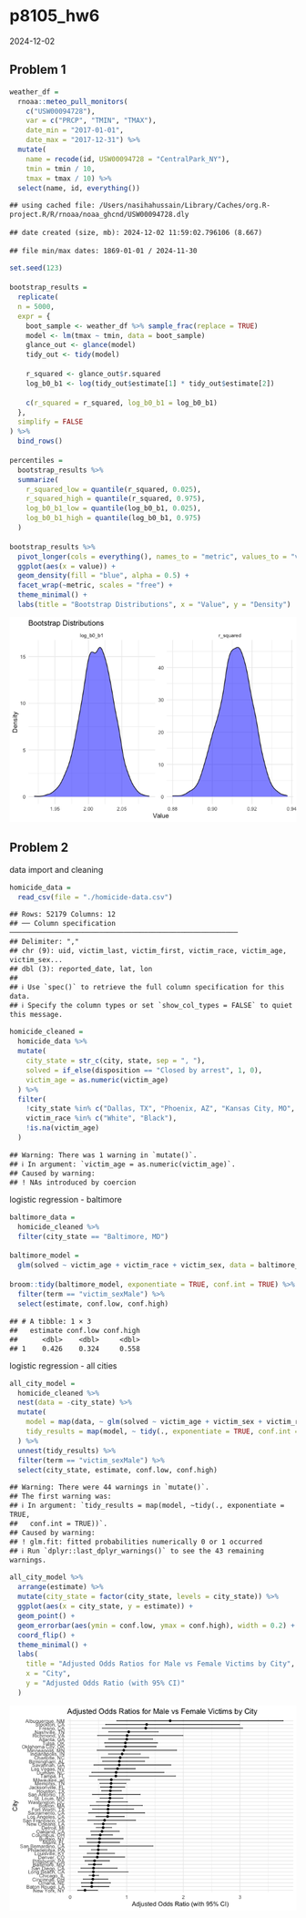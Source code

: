 p8105_hw6
================
2024-12-02

## **Problem 1**

``` r
weather_df = 
  rnoaa::meteo_pull_monitors(
    c("USW00094728"),
    var = c("PRCP", "TMIN", "TMAX"), 
    date_min = "2017-01-01",
    date_max = "2017-12-31") %>%
  mutate(
    name = recode(id, USW00094728 = "CentralPark_NY"),
    tmin = tmin / 10,
    tmax = tmax / 10) %>%
  select(name, id, everything())
```

    ## using cached file: /Users/nasihahussain/Library/Caches/org.R-project.R/R/rnoaa/noaa_ghcnd/USW00094728.dly

    ## date created (size, mb): 2024-12-02 11:59:02.796106 (8.667)

    ## file min/max dates: 1869-01-01 / 2024-11-30

``` r
set.seed(123) 

bootstrap_results = 
  replicate(
  n = 5000, 
  expr = {
    boot_sample <- weather_df %>% sample_frac(replace = TRUE)
    model <- lm(tmax ~ tmin, data = boot_sample)
    glance_out <- glance(model)
    tidy_out <- tidy(model)
    
    r_squared <- glance_out$r.squared
    log_b0_b1 <- log(tidy_out$estimate[1] * tidy_out$estimate[2])
    
    c(r_squared = r_squared, log_b0_b1 = log_b0_b1)
  },
  simplify = FALSE
) %>%
  bind_rows()

percentiles =
  bootstrap_results %>%
  summarize(
    r_squared_low = quantile(r_squared, 0.025),
    r_squared_high = quantile(r_squared, 0.975),
    log_b0_b1_low = quantile(log_b0_b1, 0.025),
    log_b0_b1_high = quantile(log_b0_b1, 0.975)
  )

bootstrap_results %>%
  pivot_longer(cols = everything(), names_to = "metric", values_to = "value") %>%
  ggplot(aes(x = value)) +
  geom_density(fill = "blue", alpha = 0.5) +
  facet_wrap(~metric, scales = "free") +
  theme_minimal() +
  labs(title = "Bootstrap Distributions", x = "Value", y = "Density")
```

![](p8105_hw6_files/figure-gfm/unnamed-chunk-1-1.png)<!-- -->

## **Problem 2**

data import and cleaning

``` r
homicide_data =
  read_csv(file = "./homicide-data.csv")
```

    ## Rows: 52179 Columns: 12
    ## ── Column specification ────────────────────────────────────────────────────────
    ## Delimiter: ","
    ## chr (9): uid, victim_last, victim_first, victim_race, victim_age, victim_sex...
    ## dbl (3): reported_date, lat, lon
    ## 
    ## ℹ Use `spec()` to retrieve the full column specification for this data.
    ## ℹ Specify the column types or set `show_col_types = FALSE` to quiet this message.

``` r
homicide_cleaned =
  homicide_data %>%
  mutate(
    city_state = str_c(city, state, sep = ", "),
    solved = if_else(disposition == "Closed by arrest", 1, 0),
    victim_age = as.numeric(victim_age)
  ) %>%
  filter(
    !city_state %in% c("Dallas, TX", "Phoenix, AZ", "Kansas City, MO", "Tulsa, AL"),
    victim_race %in% c("White", "Black"),
    !is.na(victim_age)
  )
```

    ## Warning: There was 1 warning in `mutate()`.
    ## ℹ In argument: `victim_age = as.numeric(victim_age)`.
    ## Caused by warning:
    ## ! NAs introduced by coercion

logistic regression - baltimore

``` r
baltimore_data =
  homicide_cleaned %>%
  filter(city_state == "Baltimore, MD")

baltimore_model =
  glm(solved ~ victim_age + victim_race + victim_sex, data = baltimore_data, family = binomial()) 

broom::tidy(baltimore_model, exponentiate = TRUE, conf.int = TRUE) %>%
  filter(term == "victim_sexMale") %>% 
  select(estimate, conf.low, conf.high)
```

    ## # A tibble: 1 × 3
    ##   estimate conf.low conf.high
    ##      <dbl>    <dbl>     <dbl>
    ## 1    0.426    0.324     0.558

logistic regression - all cities

``` r
all_city_model =
  homicide_cleaned %>%
  nest(data = -city_state) %>%
  mutate(
    model = map(data, ~ glm(solved ~ victim_age + victim_sex + victim_race, data = ., family = binomial)),
    tidy_results = map(model, ~ tidy(., exponentiate = TRUE, conf.int = TRUE))
  ) %>%
  unnest(tidy_results) %>%
  filter(term == "victim_sexMale") %>%
  select(city_state, estimate, conf.low, conf.high)
```

    ## Warning: There were 44 warnings in `mutate()`.
    ## The first warning was:
    ## ℹ In argument: `tidy_results = map(model, ~tidy(., exponentiate = TRUE,
    ##   conf.int = TRUE))`.
    ## Caused by warning:
    ## ! glm.fit: fitted probabilities numerically 0 or 1 occurred
    ## ℹ Run `dplyr::last_dplyr_warnings()` to see the 43 remaining warnings.

``` r
all_city_model %>%
  arrange(estimate) %>%
  mutate(city_state = factor(city_state, levels = city_state)) %>%
  ggplot(aes(x = city_state, y = estimate)) +
  geom_point() +
  geom_errorbar(aes(ymin = conf.low, ymax = conf.high), width = 0.2) +
  coord_flip() +
  theme_minimal() +
  labs(
    title = "Adjusted Odds Ratios for Male vs Female Victims by City",
    x = "City",
    y = "Adjusted Odds Ratio (with 95% CI)"
  )
```

![](p8105_hw6_files/figure-gfm/unnamed-chunk-4-1.png)<!-- -->
